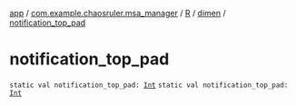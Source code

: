 [app](../../../index.md) / [com.example.chaosruler.msa_manager](../../index.md) / [R](../index.md) / [dimen](index.md) / [notification_top_pad](.)

# notification_top_pad

`static val notification_top_pad: `[`Int`](https://kotlinlang.org/api/latest/jvm/stdlib/kotlin/-int/index.html)
`static val notification_top_pad: `[`Int`](https://kotlinlang.org/api/latest/jvm/stdlib/kotlin/-int/index.html)